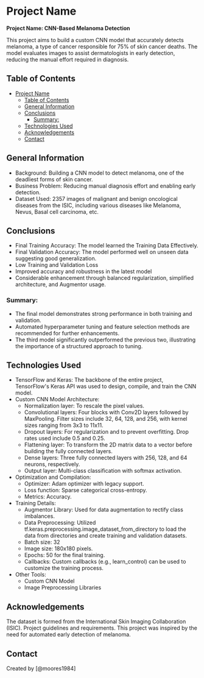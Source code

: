 # Project Name

**Project Name: CNN-Based Melanoma Detection**

This project aims to build a custom CNN model that accurately detects melanoma, a type of cancer responsible for 75% of skin cancer deaths. The model evaluates images to assist dermatologists in early detection, reducing the manual effort required in diagnosis.


## Table of Contents
- [Project Name](#project-name)
  - [Table of Contents](#table-of-contents)
  - [General Information](#general-information)
  - [Conclusions](#conclusions)
    - [Summary:](#summary)
  - [Technologies Used](#technologies-used)
  - [Acknowledgements](#acknowledgements)
  - [Contact](#contact)


## General Information

 - Background: Building a CNN model to detect melanoma, one of the deadliest forms of skin cancer.
 - Business Problem: Reducing manual diagnosis effort and enabling early detection.
 - Dataset Used: 2357 images of malignant and benign oncological diseases from the ISIC, including various diseases like Melanoma, Nevus, Basal cell carcinoma, etc.

## Conclusions

 - Final Training Accuracy: The model learned the Training Data Effectively.
 - Final Validation Accuracy: The model performed well on unseen data suggesting good generalization.
 - Low Training and Validation Loss
 - Improved accuracy and robustness in the latest model
 - Considerable enhancement through balanced regularization, simplified architecture, and Augmentor usage.

### Summary:

 - The final model demonstrates strong performance in both training and validation.
 - Automated hyperparameter tuning and feature selection methods are recommended for further enhancements.
 - The third model significantly outperformed the previous two, illustrating the importance of a structured approach to tuning.


## Technologies Used

 - TensorFlow and Keras: The backbone of the entire project, TensorFlow's Keras API was used to design, compile, and train the CNN model.
 - Custom CNN Model Architecture:
   - Normalization layer: To rescale the pixel values.
   - Convolutional layers: Four blocks with Conv2D layers followed by MaxPooling. Filter sizes include 32, 64, 128, and 256, with kernel sizes ranging from 3x3 to 11x11.
   - Dropout layers: For regularization and to prevent overfitting. Drop rates used include 0.5 and 0.25.
   - Flattening layer: To transform the 2D matrix data to a vector before building the fully connected layers.
   - Dense layers: Three fully connected layers with 256, 128, and 64 neurons, respectively.
   - Output layer: Multi-class classification with softmax activation.
 - Optimization and Compilation:
   - Optimizer: Adam optimizer with legacy support.
   - Loss function: Sparse categorical cross-entropy.
   - Metrics: Accuracy.
 - Training Details:
   - Augmentor Library: Used for data augmentation to rectify class imbalances.
   - Data Preprocessing: Utilized tf.keras.preprocessing.image_dataset_from_directory to load the data from directories and create training and validation datasets.
   - Batch size: 32
   - Image size: 180x180 pixels.
   - Epochs: 50 for the final training.
   - Callbacks: Custom callbacks (e.g., learn_control) can be used to customize the training process.
 - Other Tools:
   - Custom CNN Model
   - Image Preprocessing Libraries

## Acknowledgements
The dataset is formed from the International Skin Imaging Collaboration (ISIC).
Project guidelines and requirements.
This project was inspired by the need for automated early detection of melanoma.


## Contact
Created by [@moores1984]
